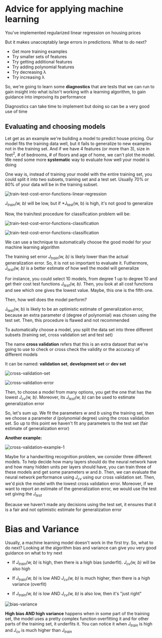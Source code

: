 # Advice for applying machine learning

You've implemented regularized linear regression on housing prices

But it makes unacceptably large errors in predictions. What to do next?

* Get more training examples
* Try smaller sets of features
* Try getting additional features
* Try adding polynomial features
* Try decreasing λ
* Try increasing λ

So, we're going to learn some **diagnostics** that are tests that we can run to gain insight into what is/isn't working with a learning algorithm, to gain guidance into improving its performance

Diagnostics can take time to implement but doing so can be a very good use of time

## Evaluating and choosing models

Let get as an example we're building a model to predict house pricing. Our model fits the training data well, but it fails to generalize to new examples not in the training set. And if we have 4 features (or more than 3), size in feet<sup>2</sup>, # of bedrooms, # of floors and age of home, we can't plot the model. We need some more **systematic** way to evaluate how well your model is doing

One way is, instead of training your model with the entire training set, you could split it into two subsets, training set and a test set. Usually 70% or 80% of your data will be in the training subset.

![train-test-cost-error-functions-linear-regression](/Machine%20Learning%20Specialization/Advanced%20Learning%20Algorithms/assets/module3/train_test_cost_error_functions_linear_regression.png)

*J<sub>train</sub>(w, b)* will be low, but if *J<sub>test</sub>(w, b) is high, it's not good to generalize

Now, the train/test procedure for classification problem will be:

![train-test-cost-error-functions-classification](/Machine%20Learning%20Specialization/Advanced%20Learning%20Algorithms/assets/module3/train_test_cost_error_functions_classification1.png)

![train-test-cost-error-functions-classification](/Machine%20Learning%20Specialization/Advanced%20Learning%20Algorithms/assets/module3/train_test_cost_error_functions_classification2.png)

We can use a technique to automatically choose the good model for your machine learning algorithm

The training set error *J<sub>train</sub>(w, b)* is likely lower than the actual generalization error. So, it is not so important to evaluate it. Futhermore, *J<sub>test</sub>(w, b)* is a better estimate of how well the model will generalize

For instance, you could select 10 models, from degree 1 up to degree 10 and get their cost test functions *J<sub>test</sub>(w, b)*. Then, you look at all cost functions and see which one gives the lowest value. Maybe, this one is the fifth one.

Then, how well does the model perform?

J<sub>test</sub>(w, b) is likely to be an optimistic estimate of generalization error, because an extra parameter d (degree of polynomial) was chosen using the test set. Then, this procedure is flawed and not recommended

To automatically choose a model, you split the data set into three different subsets (training set, cross validation set and test set)

The name **cross validation** refers that this is an extra dataset that we're going to use to check or cross check the validity or the accuracy of different models

It can be named: **validation set**, **development set** or **dev set**

![cross-validation-set](/Machine%20Learning%20Specialization/Advanced%20Learning%20Algorithms/assets/module3/cross_validation_set1.png)

![cross-validation-error](/Machine%20Learning%20Specialization/Advanced%20Learning%20Algorithms/assets/module3/cross_validation_set2.png)

Then, to choose a model from many options, you get the one that has the lowest *J<sub>cv</sub>(w, b)*. Moreover, its *J<sub>test</sub>(w, b)* can be used to estimate generalization error

So, let's sum up. We fit the parameters *w* and *b* using the training set, then we choose a parameter *d* (polynomial degree) using the cross validation set. So up to this point we haven't fit any parameters to the test set (fair estimate of generalization error)

**Another example:**

![cross-validation-example-1](/Machine%20Learning%20Specialization/Advanced%20Learning%20Algorithms/assets/module3/cross_validation_example1_1.png)

Maybe for a handwriting recognition problem, we consider three different models. To help decide how many layers should do the neural network have and how many hidden units per layers should have, you can train three of these models and get some parameters *w* and *b*. Then, we can evaluate the neural network performance using *J<sub>cv</sub>* using our cross validation set. Then, we'd pick the model with the lowest cross validation error. Moreover, if we want to report an estimate of the generalization error, we would use the test set giving the *J<sub>test</sub>*

Because we haven't made any decisions using the test set, it ensures that it is a fair and not optimistic estimate for generalization error


# Bias and Variance

Usually, a machine learning model doesn't work in the first try. So, what to do next? Looking at the algorithm bias and variance can give you very good guidance on what to try next

* If *J<sub>train</sub>(w, b)* is high, then there is a high bias (underfit). *J<sub>cv</sub>(w, b)* will be also high

* If *J<sub>train</sub>(w, b)* is low AND *J<sub>cv</sub>(w, b)* is much higher, then there is a high variance (overfit)

* If *J<sub>train</sub>(w, b)* is low AND *J<sub>cv</sub>(w, b)* is also low, then it's "just right"

![bias-variance](/Machine%20Learning%20Specialization/Advanced%20Learning%20Algorithms/assets/module3/bias_variance_1.png)


**High bias AND high variance** happens when in some part of the training set, the model uses a pretty complex function overfitting it and for other parts of the training set, it underfits it. You can notice it when *J<sub>train</sub>* is high and *J<sub>cv</sub>* is much higher than *J<sub>train</sub>*